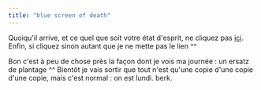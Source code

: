 ```yaml
---
title: "blue screen of death"
---
```


Quoiqu'il arrive, et ce quel que soit votre état d'esprit, ne cliquez pas
[ici](http://users.pandora.be/soundx/). Enfin, si cliquez sinon autant que je
ne mette pas le lien ^^

Bon c'est à peu de chose près la façon dont je vois ma journée : un ersatz de
plantage ^^ Bientôt je vais sortir que tout n'est qu'une copie d'une copie
d'une copie, mais c'est normal : on est lundi. berk.


